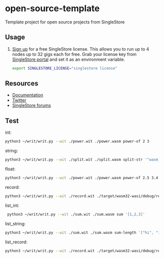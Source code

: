 # open-source-template
Template project for open source projects from SingleStore

## Usage

1. [Sign up](https://www.singlestore.com/try-free/) for a free SingleStore license. This allows you
   to run up to 4 nodes up to 32 gigs each for free. Grab your license key from
   [SingleStore portal](https://portal.singlestore.com/?utm_medium=osm&utm_source=github) and set it as an environment
   variable.

   ```bash
   export SINGLESTORE_LICENSE="singlestore license"
   ```

## Resources

* [Documentation](https://docs.singlestore.com)
* [Twitter](https://twitter.com/SingleStoreDevs)
* [SingleStore forums](https://www.singlestore.com/forum)

## Test 
int:
```sh
python3 ~/writ/writ.py --wit ./power.wit ./power.wasm power-of 2 3
```

string:
```sh
python3 ~/writ/writ.py --wit ./split.wit ./split.wasm split-str '"wasm_rocks_the_house"' '"_"'
```

float:
```sh
python3 ~/writ/writ.py --wit ./power.wit ./power.wasm power-of 2.5 3.4
```

record:
```sh
python3 ~/writ/writ.py --wit ./record.wit ./target/wasm32-wasi/debug/record.wasm test-record '{"name": "hi", "age": 42}'
```

list_int:
```sh
 python3 ~/writ/writ.py --wit ./sum.wit ./sum.wasm sum '[1,2,3]'
```

list_string:
```sh
python3 ~/writ/writ.py --wit ./sum.wit ./sum.wasm sum-length '["hi", "im", "a", "", "cat"]'
```

list_record:
```sh
python3 ~/writ/writ.py --wit ./record.wit ./target/wasm32-wasi/debug/record.wasm test-list-record '[{"name": "hi", "age": 42}, {"name":"meow", "age":28}]'
```
